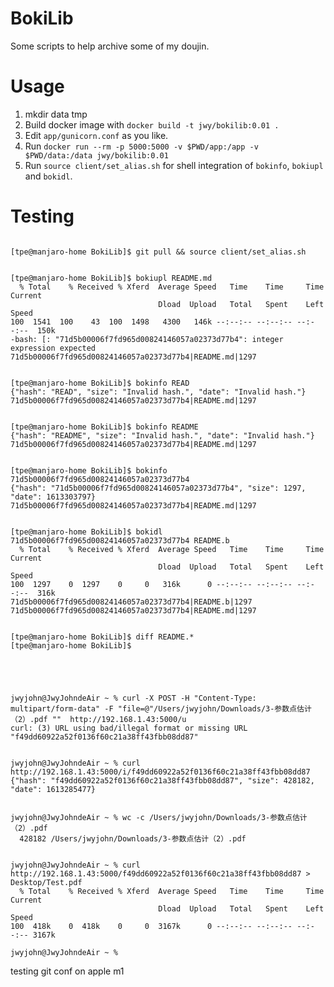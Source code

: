 # BokiLib
Some scripts to help archive some of my doujin.

# Usage
1. mkdir data tmp
2. Build docker image with `docker build -t jwy/bokilib:0.01 .`
3. Edit `app/gunicorn.conf` as you like.
4. Run `docker run --rm -p 5000:5000 -v $PWD/app:/app -v $PWD/data:/data jwy/bokilib:0.01`
5. Run `source client/set_alias.sh` for shell integration of `bokinfo`, `bokiupl` and `bokidl`.


# Testing

```shell

[tpe@manjaro-home BokiLib]$ git pull && source client/set_alias.sh


[tpe@manjaro-home BokiLib]$ bokiupl README.md
  % Total    % Received % Xferd  Average Speed   Time    Time     Time  Current
                                 Dload  Upload   Total   Spent    Left  Speed
100  1541  100    43  100  1498   4300   146k --:--:-- --:--:-- --:--:--  150k
-bash: [: "71d5b00006f7fd965d00824146057a02373d77b4": integer expression expected
71d5b00006f7fd965d00824146057a02373d77b4|README.md|1297


[tpe@manjaro-home BokiLib]$ bokinfo READ
{"hash": "READ", "size": "Invalid hash.", "date": "Invalid hash."}
71d5b00006f7fd965d00824146057a02373d77b4|README.md|1297


[tpe@manjaro-home BokiLib]$ bokinfo README
{"hash": "README", "size": "Invalid hash.", "date": "Invalid hash."}
71d5b00006f7fd965d00824146057a02373d77b4|README.md|1297


[tpe@manjaro-home BokiLib]$ bokinfo 71d5b00006f7fd965d00824146057a02373d77b4
{"hash": "71d5b00006f7fd965d00824146057a02373d77b4", "size": 1297, "date": 1613303797}
71d5b00006f7fd965d00824146057a02373d77b4|README.md|1297


[tpe@manjaro-home BokiLib]$ bokidl 71d5b00006f7fd965d00824146057a02373d77b4 README.b
  % Total    % Received % Xferd  Average Speed   Time    Time     Time  Current
                                 Dload  Upload   Total   Spent    Left  Speed
100  1297    0  1297    0     0   316k      0 --:--:-- --:--:-- --:--:--  316k
71d5b00006f7fd965d00824146057a02373d77b4|README.b|1297
71d5b00006f7fd965d00824146057a02373d77b4|README.md|1297


[tpe@manjaro-home BokiLib]$ diff README.*
[tpe@manjaro-home BokiLib]$




```

```shell

jwyjohn@JwyJohndeAir ~ % curl -X POST -H "Content-Type: multipart/form-data" -F "file=@"/Users/jwyjohn/Downloads/3-参数点估计（2）.pdf ""  http://192.168.1.43:5000/u
curl: (3) URL using bad/illegal format or missing URL
"f49dd60922a52f0136f60c21a38ff43fbb08dd87"


jwyjohn@JwyJohndeAir ~ % curl http://192.168.1.43:5000/i/f49dd60922a52f0136f60c21a38ff43fbb08dd87
{"hash": "f49dd60922a52f0136f60c21a38ff43fbb08dd87", "size": 428182, "date": 1613285477}


jwyjohn@JwyJohndeAir ~ % wc -c /Users/jwyjohn/Downloads/3-参数点估计（2）.pdf
  428182 /Users/jwyjohn/Downloads/3-参数点估计（2）.pdf


jwyjohn@JwyJohndeAir ~ % curl http://192.168.1.43:5000/f49dd60922a52f0136f60c21a38ff43fbb08dd87 > Desktop/Test.pdf
  % Total    % Received % Xferd  Average Speed   Time    Time     Time  Current
                                 Dload  Upload   Total   Spent    Left  Speed
100  418k    0  418k    0     0  3167k      0 --:--:-- --:--:-- --:--:-- 3167k

jwyjohn@JwyJohndeAir ~ %

```

testing git conf on apple m1
